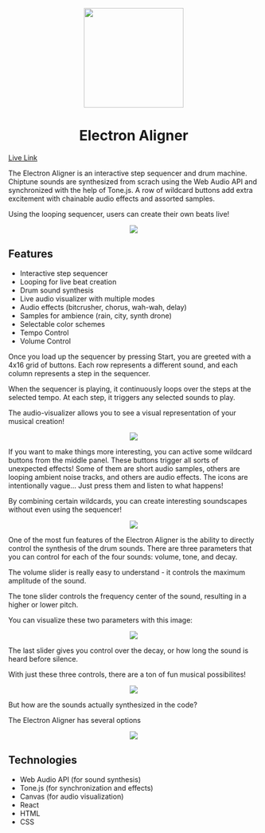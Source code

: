 <p align="center">
  <a href="https://eliraybon.github.io/ElectronAligner/">
    <img height="200px" src="https://github.com/eliraybon/ElectronAligner/blob/master/public/assets/images/atom-duotone.svg">
  </a>
</p>

# <h1 align="center">Electron Aligner</h1>

[Live Link](https://eliraybon.github.io/ElectronAligner/)

The Electron Aligner is an interactive step sequencer and drum machine. Chiptune sounds are synthesized from scrach using the Web Audio API and synchronized with the help of Tone.js. A row of wildcard buttons add extra excitement with chainable audio effects and assorted samples. 

Using the looping sequencer, users can create their own beats live!

<p align="center">
  <img src="https://github.com/eliraybon/synthagram/blob/master/public/assets/readme/1.png">
</p>

## Features
-  Interactive step sequencer
-  Looping for live beat creation
-  Drum sound synthesis 
-  Live audio visualizer with multiple modes 
-  Audio effects (bitcrusher, chorus, wah-wah, delay)
-  Samples for ambience (rain, city, synth drone)
-  Selectable color schemes 
-  Tempo Control 
-  Volume Control

Once you load up the sequencer by pressing Start, you are greeted with a 4x16 grid of buttons. Each row represents a different sound, and each column represents a step in the sequencer.

When the sequencer is playing, it continuously loops over the steps at the selected tempo. At each step, it triggers any selected sounds to play. 

The audio-visualizer allows you to see a visual representation of your musical creation!

<p align="center">
  <img src="https://github.com/eliraybon/synthagram/blob/master/public/assets/readme/2.png">
</p>

If you want to make things more interesting, you can active some wildcard buttons from the middle panel. These buttons trigger all sorts of unexpected effects! Some of them are short audio samples, others are looping ambient noise tracks, and others are audio effects. The icons are intentionally vague... Just press them and listen to what happens!

By combining certain wildcards, you can create interesting soundscapes without even using the sequencer! 

<p align="center">
  <img src="https://github.com/eliraybon/synthagram/blob/master/public/assets/readme/3.png">
</p>

One of the most fun features of the Electron Aligner is the ability to directly control the synthesis of the drum sounds. There are three parameters that you can control for each of the four sounds: volume, tone, and decay.

The volume slider is really easy to understand - it controls the maximum amplitude of the sound. 

The tone slider controls the frequency center of the sound, resulting in a higher or lower pitch. 

You can visualize these two parameters with this image:

<p align="center">
  <img src="https://www.ducksters.com/science/physics/wave_amplitude_wavelength.gif">
</p>

The last slider gives you control over the decay, or how long the sound is heard before silence. 

With just these three controls, there are a ton of fun musical possibilites!

<p align="center">
  <img src="https://github.com/eliraybon/synthagram/blob/master/public/assets/readme/controls.png">
</p>

But how are the sounds actually synthesized in the code?



The Electron Aligner has several options 

<p align="center">
  <img src="https://github.com/eliraybon/synthagram/blob/master/public/assets/readme/4.png">
</p>





## Technologies 
- Web Audio API (for sound synthesis)
- Tone.js (for synchronization and effects)
- Canvas (for audio visualization)
- React
- HTML
- CSS 
